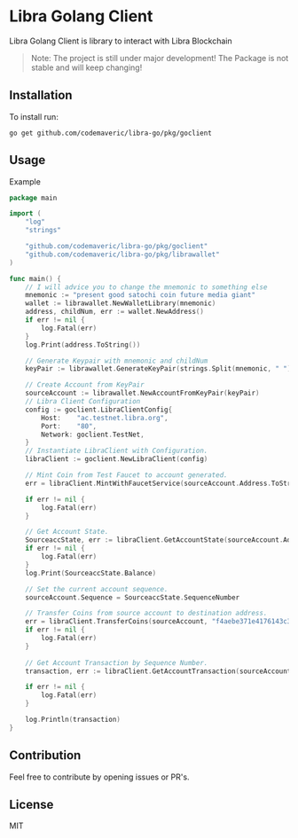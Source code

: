 # Libra Golang Client
Libra Golang Client is library to interact with Libra Blockchain

> Note: The project is still under major development! The Package is not stable and will keep changing!

## Installation
To install run:

`go get github.com/codemaveric/libra-go/pkg/goclient`



## Usage
Example

```Go
package main

import (
	"log"
	"strings"

	"github.com/codemaveric/libra-go/pkg/goclient"
	"github.com/codemaveric/libra-go/pkg/librawallet"
)

func main() {
 	// I will advice you to change the mnemonic to something else
	mnemonic := "present good satochi coin future media giant"
	wallet := librawallet.NewWalletLibrary(mnemonic)
	address, childNum, err := wallet.NewAddress()
	if err != nil {
		log.Fatal(err)
	}
	log.Print(address.ToString())

	// Generate Keypair with mnemonic and childNum
	keyPair := librawallet.GenerateKeyPair(strings.Split(mnemonic, " "), childNum)

	// Create Account from KeyPair
	sourceAccount := librawallet.NewAccountFromKeyPair(keyPair)
	// Libra Client Configuration
	config := goclient.LibraClientConfig{
		Host:    "ac.testnet.libra.org",
		Port:    "80",
		Network: goclient.TestNet,
	}
	// Instantiate LibraClient with Configuration.
	libraClient := goclient.NewLibraClient(config)

	// Mint Coin from Test Faucet to account generated.
	err = libraClient.MintWithFaucetService(sourceAccount.Address.ToString(), 500000000, true)

	if err != nil {
		log.Fatal(err)
	}

	// Get Account State.
	SourceaccState, err := libraClient.GetAccountState(sourceAccount.Address.ToString())
	if err != nil {
		log.Fatal(err)
	}
	log.Print(SourceaccState.Balance)

	// Set the current account sequence.
	sourceAccount.Sequence = SourceaccState.SequenceNumber

	// Transfer Coins from source account to destination address.
	err = libraClient.TransferCoins(sourceAccount, "f4aebe371e4176143c3409122d0adf43c0e00a6552b5b0ae9980d8981fcd0221", 11000000, 0, 10000, true)
	if err != nil {
		log.Fatal(err)
	}
	
	// Get Account Transaction by Sequence Number.
	transaction, err := libraClient.GetAccountTransaction(sourceAccount.Address.ToString(), 0, true)

	if err != nil {
		log.Fatal(err)
	}

	log.Println(transaction)
}

```

## Contribution
Feel free to contribute by opening issues or PR's.

## License
MIT
